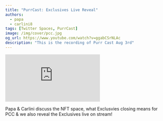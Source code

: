 ```yaml
---
title: "PurrCast: Exclusives Live Reveal"
authors:
  - papa
  - carlini8
tags: [Twitter Spaces, PurrCast]
image: /img/cover/pcc.jpg
og_url: https://www.youtube.com/watch?v=ggabCSrNLAc
description: "This is the recording of Purr Cast Aug 3rd"
---
```


<iframe src="https://www.youtube.com/embed/ggabCSrNLAc" title="YouTube video player" frameborder="0" allow="accelerometer; autoplay; clipboard-write; encrypted-media; gyroscope; picture-in-picture" allowFullScreen></iframe>

<!--truncate-->

Papa & Carlini discuss the NFT space, what Exclusvies closing means for PCC & we also reveal the Exclusives live on stream!
